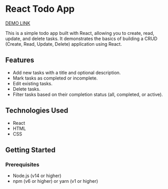 # React Todo App

[DEMO LINK](https://bozhenabodnar.github.io/todo_app/)

This is a simple todo app built with React, allowing you to create, read, update, and delete tasks. It demonstrates the basics of building a CRUD (Create, Read, Update, Delete) application using React.

## Features

- Add new tasks with a title and optional description.
- Mark tasks as completed or incomplete.
- Edit existing tasks.
- Delete tasks.
- Filter tasks based on their completion status (all, completed, or active).

## Technologies Used

- React
- HTML
- CSS

## Getting Started

### Prerequisites

- Node.js (v14 or higher)
- npm (v6 or higher) or yarn (v1 or higher)


